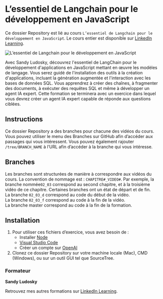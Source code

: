 # L’essentiel de Langchain pour le développement en JavaScript

Ce dossier Repository est lié au cours `L’essentiel de Langchain pour le développement en JavaScript`. Le cours entier est disponible sur [LinkedIn Learning][lil-course-url].

![L’essentiel de Langchain pour le développement en JavaScript][lil-thumbnail-url] 

Avec Sandy Ludosky, découvrez l'essentiel de LangChain pour le développement d'applications en JavaScript mettant en œuvre les modèles de langage. Vous serez guidé de l'installation des outils à la création d'applications, incluant la génération augmentée et l'interaction avec les bases de données SQL. Vous apprendrez à créer des chaînes, à fragmenter des documents, à exécuter des requêtes SQL et même à développer un agent IA expert. Cette formation se terminera avec un exercice dans lequel vous devrez créer un agent IA expert capable de réponde aux questions ciblées.

## Instructions

Ce dossier Repository a des branches pour chacune des vidéos du cours. Vous pouvez utiliser le menu des Branches sur GitHub afin d’accéder aux passages qui vous intéressent. Vous pouvez également rajouter `/tree/BRANCH_NAME` à l’URL afin d’accéder à la branche qui vous intéresse. 

## Branches

Les branches sont structurées de manière à correspondre aux vidéos du cours. La convention de nommage est : `CHAPITRE#_VIDEO#`. Par exemple, la branche nommée`02_03` correspond au second chapitre, et à la troisième vidéo de ce chapitre. Certaines branches ont un état de départ et de fin.  
La branche `02_03_d` correspond au code du début de la vidéo.  
La branche `02_03_f` correspond au code à la fin de la vidéo.  
La branche master correspond au code à la fin de la formation. 

## Installation

1. Pour utiliser ces fichiers d’exercice, vous avez besoin de : 
   -  Installer [Node](https://nodejs.org/en/download)
   - [Visual Studio Code](https://code.visualstudio.com/)
   - Créer un compte sur [OpenAI](https://openai.com/)
2. Clonez ce dossier Repository sur votre machine locale (Mac), CMD (Windows), ou sur un outil GUI tel que SourceTree. 


### Formateur

**Sandy Ludosky** 

 Retrouvez mes autres formations sur [LinkedIn Learning][lil-URL-trainer].

[0]: # (Replace these placeholder URLs with actual course URLs)
[lil-course-url]: https://www.linkedin.com/learning/l-essentiel-de-langchain-pour-le-developpement-en-javascript
[lil-thumbnail-url]: https://media.licdn.com/dms/image/D4E0DAQFopBBKfCn9ng/learning-public-crop_675_1200/0/1714119993796?e=2147483647&v=beta&t=yRYBG2H0T7vzBPuatZ1snKbasRBS2kqkHol4pzFKyFQ
[lil-URL-trainer]: https://www.linkedin.com/learning/instructors/sandy-ludosky

[1]: # (End of FR-Instruction ###############################################################################################)
